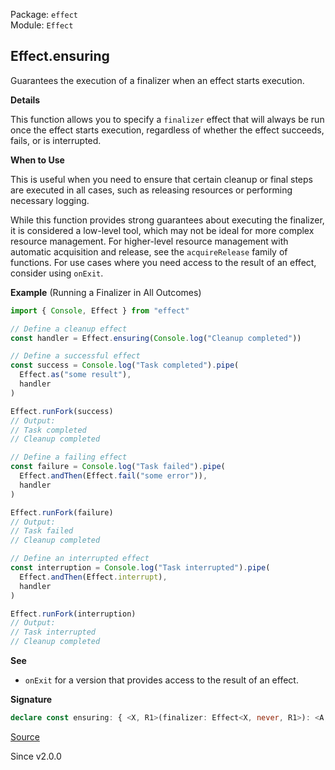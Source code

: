 Package: `effect`<br />
Module: `Effect`<br />

## Effect.ensuring

Guarantees the execution of a finalizer when an effect starts execution.

**Details**

This function allows you to specify a `finalizer` effect that will always be
run once the effect starts execution, regardless of whether the effect
succeeds, fails, or is interrupted.

**When to Use**

This is useful when you need to ensure that certain cleanup or final steps
are executed in all cases, such as releasing resources or performing
necessary logging.

While this function provides strong guarantees about executing the finalizer,
it is considered a low-level tool, which may not be ideal for more complex
resource management. For higher-level resource management with automatic
acquisition and release, see the `acquireRelease` family of functions.
For use cases where you need access to the result of an effect, consider
using `onExit`.

**Example** (Running a Finalizer in All Outcomes)

```ts
import { Console, Effect } from "effect"

// Define a cleanup effect
const handler = Effect.ensuring(Console.log("Cleanup completed"))

// Define a successful effect
const success = Console.log("Task completed").pipe(
  Effect.as("some result"),
  handler
)

Effect.runFork(success)
// Output:
// Task completed
// Cleanup completed

// Define a failing effect
const failure = Console.log("Task failed").pipe(
  Effect.andThen(Effect.fail("some error")),
  handler
)

Effect.runFork(failure)
// Output:
// Task failed
// Cleanup completed

// Define an interrupted effect
const interruption = Console.log("Task interrupted").pipe(
  Effect.andThen(Effect.interrupt),
  handler
)

Effect.runFork(interruption)
// Output:
// Task interrupted
// Cleanup completed
```

**See**

- `onExit` for a version that provides access to the result of an
effect.

**Signature**

```ts
declare const ensuring: { <X, R1>(finalizer: Effect<X, never, R1>): <A, E, R>(self: Effect<A, E, R>) => Effect<A, E, R1 | R>; <A, E, R, X, R1>(self: Effect<A, E, R>, finalizer: Effect<X, never, R1>): Effect<A, E, R1 | R>; }
```

[Source](https://github.com/Effect-TS/effect/tree/main/packages/effect/src/Effect.ts#L5755)

Since v2.0.0